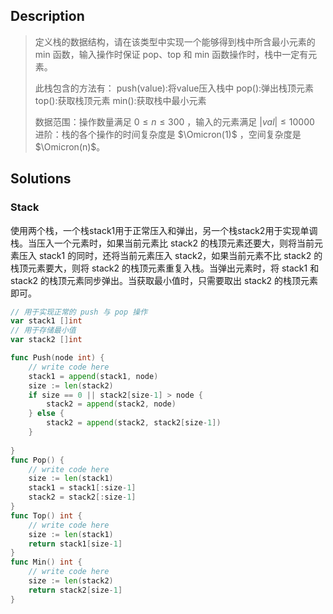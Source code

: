 
## Description
> 定义栈的数据结构，请在该类型中实现一个能够得到栈中所含最小元素的 min 函数，输入操作时保证 pop、top 和 min 函数操作时，栈中一定有元素。
>
> 此栈包含的方法有：
> push(value):将value压入栈中
> pop():弹出栈顶元素
> top():获取栈顶元素
> min():获取栈中最小元素
> 
> 数据范围：操作数量满足 $0 \le n \le 300$  ，输入的元素满足 $|val| \le 10000$ 
> 进阶：栈的各个操作的时间复杂度是 $\Omicron(1)$  ，空间复杂度是 $\Omicron(n)$。 

## Solutions

### Stack
使用两个栈，一个栈stack1用于正常压入和弹出，另一个栈stack2用于实现单调栈。当压入一个元素时，如果当前元素比 stack2 的栈顶元素还要大，则将当前元素压入 stack1 的同时，还将当前元素压入 stack2，如果当前元素不比 stack2 的栈顶元素要大，则将 stack2 的栈顶元素重复入栈。当弹出元素时，将 stack1 和 stack2 的栈顶元素同步弹出。当获取最小值时，只需要取出 stack2 的栈顶元素即可。
```go
// 用于实现正常的 push 与 pop 操作
var stack1 []int
// 用于存储最小值
var stack2 []int

func Push(node int) {
    // write code here
    stack1 = append(stack1, node)
    size := len(stack2)
    if size == 0 || stack2[size-1] > node {
        stack2 = append(stack2, node)
    } else {
        stack2 = append(stack2, stack2[size-1])
    }    
    
}
func Pop() {
    // write code here
    size := len(stack1)
    stack1 = stack1[:size-1]
    stack2 = stack2[:size-1]
}
func Top() int {
    // write code here
    size := len(stack1)
    return stack1[size-1]
}
func Min() int {
    // write code here
    size := len(stack2)
    return stack2[size-1]
}
```
